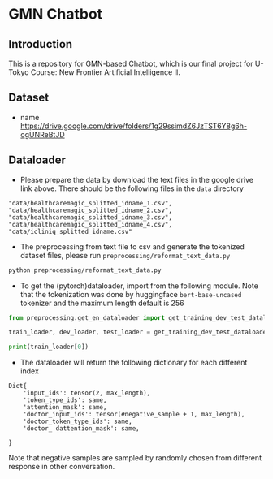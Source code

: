 # GMN Chatbot
## Introduction
This is a repository for GMN-based Chatbot, which is our final project for U-Tokyo Course: New Frontier Artificial Intelligence II.
## Dataset
+ name
https://drive.google.com/drive/folders/1g29ssimdZ6JzTST6Y8g6h-ogUNReBtJD

## Dataloader
- Please prepare the data by download the text files in the google drive link above. There should be the following files in the `data` directory
```
"data/healthcaremagic_splitted_idname_1.csv",
"data/healthcaremagic_splitted_idname_2.csv",
"data/healthcaremagic_splitted_idname_3.csv",
"data/healthcaremagic_splitted_idname_4.csv",
"data/icliniq_splitted_idname.csv"
```
- The preprocessing from text file to csv and generate the tokenized dataset files, please run `preprocessing/reformat_text_data.py` 
```bash
python preprocessing/reformat_text_data.py
```
- To get the (pytorch)dataloader, import from the following module. Note that the tokenization was done by huggingface `bert-base-uncased` tokenizer and the maximum length default is 256
```python
from preprocessing.get_en_dataloader import get_training_dev_test_dataloader

train_loader, dev_loader, test_loader = get_training_dev_test_dataloader(debugging=False, max_length=256)

print(train_loader[0])
```
- The dataloader will return the following dictionary for each different index
```
Dict{
    'input_ids': tensor(2, max_length),
    'token_type_ids': same,
    'attention_mask': same,
    'doctor_input_ids': tensor(#negative_sample + 1, max_length),
    'doctor_token_type_ids': same,
    'doctor_ dattention_mask': same,

}
```
Note that negative samples are sampled by randomly chosen from different response in other conversation.
